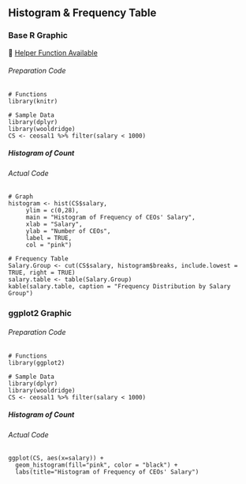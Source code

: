 ## Histogram & Frequency Table
### Base R Graphic
:white_heart: [Helper Function Available](../../[SC]-Descriptive-Analytics/[SC]-Data-Visualisation/[HF]-Histogram-&-Frequency-Table.md)
###### Preparation Code
```
# Functions
library(knitr)

# Sample Data
library(dplyr)
library(wooldridge)
CS <- ceosal1 %>% filter(salary < 1000)
```
##### Histogram of Count
###### Actual Code
```
# Graph
histogram <- hist(CS$salary,
     ylim = c(0,28),
     main = "Histogram of Frequency of CEOs' Salary",
     xlab = "Salary",
     ylab = "Number of CEOs",
     label = TRUE,
     col = "pink")

# Frequency Table
Salary.Group <- cut(CS$salary, histogram$breaks, include.lowest = TRUE, right = TRUE)
salary.table <- table(Salary.Group)
kable(salary.table, caption = "Frequency Distribution by Salary Group")
```
### ggplot2 Graphic
###### Preparation Code
```
# Functions
library(ggplot2)

# Sample Data
library(dplyr)
library(wooldridge)
CS <- ceosal1 %>% filter(salary < 1000)
```
##### Histogram of Count
###### Actual Code
```
ggplot(CS, aes(x=salary)) +
  geom_histogram(fill="pink", color = "black") +
  labs(title="Histogram of Frequency of CEOs' Salary")
```
